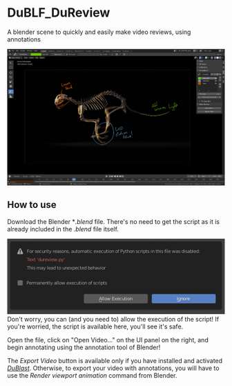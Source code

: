 # DuBLF_DuReview
A blender scene to quickly and easily make video reviews, using annotations

![](https://raw.githubusercontent.com/Rainbox-dev/DuBLF_DuReview/master/src-docs/screenshot.png)

## How to use

Download the Blender **.blend* file. There's no need to get the script as it is already included in the *.blend* file itself.

![](https://raw.githubusercontent.com/Rainbox-dev/DuBLF_DuReview/master/src-docs/allow_execution.png)  
Don't worry, you can (and you need to) allow the execution of the script! If you're worried, the script is available here, you'll see it's safe.

Open the file, click on "Open Video..." on the UI panel on the right, and begin annotating using the annotation tool of Blender!

The *Export Video* button is available only if you have installed and activated [*DuBlast*](https://rainboxlab.org/tools/dublast/). Otherwise, to export your video with annotations, you will have to use the *Render viewport animation* command from Blender.

